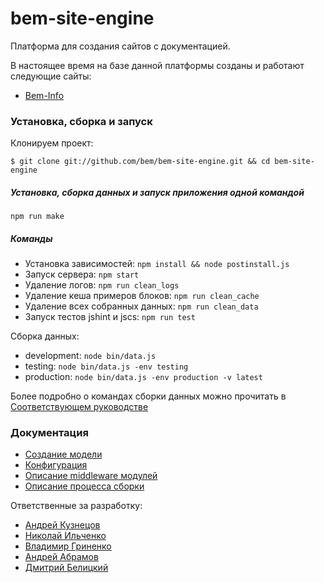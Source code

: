 bem-site-engine
========

Платформа для создания сайтов с документацией.

В настоящее время на базе данной платформы созданы и работают следующие сайты:

* [Bem-Info](http://bem.info)

### Установка, сборка и запуск

Клонируем проект:
```
$ git clone git://github.com/bem/bem-site-engine.git && cd bem-site-engine
```

##### Установка, сборка данных и запуск приложения одной командой

```
npm run make
```

##### Команды

* Установка зависимостей: `npm install && node postinstall.js`
* Запуск сервера: `npm start`
* Удаление логов: `npm run clean_logs`
* Удаление кеша примеров блоков: `npm run clean_cache`
* Удаление всех собранных данных: `npm run clean_data` 
* Запуск тестов jshint и jscs: `npm run test`

Сборка данных:

* development: `node bin/data.js`
* testing: `node bin/data.js -env testing`
* production: `node bin/data.js -env production -v latest`

Более подробно о командах сборки данных можно прочитать в [Соответствующем руководстве](./docs/data_compiling.ru.md)

### Документация

* [Создание модели](./docs/model.ru.md)
* [Конфигурация](./docs/config.ru.md)
* [Описание middleware модулей](./docs/middleware.ru.md)
* [Описание процесса сборки](./docs/data_compiling.ru.md)

Ответственные за разработку:

* [Андрей Кузнецов](https://github.com/tormozz48)
* [Николай Ильченко](https://github.com/tavriaforever)
* [Владимир Гриненко](https://github.com/tadatuta)
* [Андрей Абрамов](https://github.com/andrewblond)
* [Дмитрий Белицкий](https://github.com/dab)
